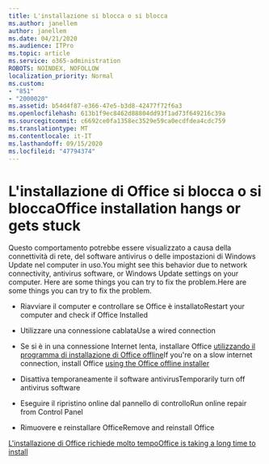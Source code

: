 ```yaml
---
title: L'installazione si blocca o si blocca
ms.author: janellem
author: janellem
ms.date: 04/21/2020
ms.audience: ITPro
ms.topic: article
ms.service: o365-administration
ROBOTS: NOINDEX, NOFOLLOW
localization_priority: Normal
ms.custom:
- "851"
- "2000020"
ms.assetid: b54d4f87-e366-47e5-b3d8-42477f72f6a3
ms.openlocfilehash: 613b1f9ec8462d88804dd93f1ad73f649216c39a
ms.sourcegitcommit: c6692ce0fa1358ec3529e59ca0ecdfdea4cdc759
ms.translationtype: MT
ms.contentlocale: it-IT
ms.lasthandoff: 09/15/2020
ms.locfileid: "47794374"
---
```

# <a name="office-installation-hangs-or-gets-stuck"></a><span data-ttu-id="fd137-102">L'installazione di Office si blocca o si blocca</span><span class="sxs-lookup"><span data-stu-id="fd137-102">Office installation hangs or gets stuck</span></span>

<span data-ttu-id="fd137-103">Questo comportamento potrebbe essere visualizzato a causa della connettività di rete, del software antivirus o delle impostazioni di Windows Update nel computer in uso.</span><span class="sxs-lookup"><span data-stu-id="fd137-103">You might see this behavior due to network connectivity, antivirus software, or Windows Update settings on your computer.</span></span> <span data-ttu-id="fd137-104">Here are some things you can try to fix the problem.</span><span class="sxs-lookup"><span data-stu-id="fd137-104">Here are some things you can try to fix the problem.</span></span>
  
- <span data-ttu-id="fd137-105">Riavviare il computer e controllare se Office è installato</span><span class="sxs-lookup"><span data-stu-id="fd137-105">Restart your computer and check if Office Installed</span></span>

- <span data-ttu-id="fd137-106">Utilizzare una connessione cablata</span><span class="sxs-lookup"><span data-stu-id="fd137-106">Use a wired connection</span></span>

- <span data-ttu-id="fd137-107">Se si è in una connessione Internet lenta, installare Office [utilizzando il programma di installazione di Office offline](https://support.office.com/article/f0a85fe7-118f-41cb-a791-d59cef96ad1c?wt.mc_id=Alchemy_ClientDIA)</span><span class="sxs-lookup"><span data-stu-id="fd137-107">If you're on a slow internet connection, install Office [using the Office offline installer](https://support.office.com/article/f0a85fe7-118f-41cb-a791-d59cef96ad1c?wt.mc_id=Alchemy_ClientDIA)</span></span>

- <span data-ttu-id="fd137-108">Disattiva temporaneamente il software antivirus</span><span class="sxs-lookup"><span data-stu-id="fd137-108">Temporarily turn off antivirus software</span></span>

- <span data-ttu-id="fd137-109">Eseguire il ripristino online dal pannello di controllo</span><span class="sxs-lookup"><span data-stu-id="fd137-109">Run online repair from Control Panel</span></span>

- <span data-ttu-id="fd137-110">Rimuovere e reinstallare Office</span><span class="sxs-lookup"><span data-stu-id="fd137-110">Remove and reinstall Office</span></span>

[<span data-ttu-id="fd137-111">L'installazione di Office richiede molto tempo</span><span class="sxs-lookup"><span data-stu-id="fd137-111">Office is taking a long time to install</span></span>](https://support.office.com/article/0f09f357-3fef-42a6-b8aa-cef4c6c44bdf?wt.mc_id=Alchemy_ClientDIA)
  
